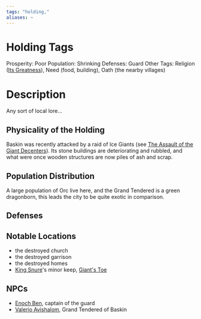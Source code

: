 ```yaml
---
tags: "holding,"
aliases: ~
---
```


# Holding Tags

Prosperity: Poor
Population: Shrinking
Defenses: Guard
Other Tags: Religion ([Its Greatness](..\..\..\..\..\..\Game%20Notes\NPCs\ala%20Alaturmen\Absolute%20Power\Alaturmian%20God%20NPCs\Its%20Greatness.md)), Need (food, building), Oath (the nearby villages)

# Description

Any sort of local lore...

## Physicality of the Holding

Baskin was recently attacked by a raid of Ice Giants (see [The Assault of the Giant Decenters](..\..\..\About%20People\Nations\Holyl'nds\Local%20Lore\The%20Assault%20of%20the%20Giant%20Decenters.md)). Its stone buildings are deteriorating and rubbled, and what were once wooden structures are now piles of ash and scrap.

## Population Distribution

A large population of Orc live here, and the Grand Tendered is a green dragonborn, this leads the city to be quite exotic in comparison.

## Defenses

## Notable Locations

* the destroyed church
* the destroyed garrison
* the destroyed homes
* [King Snure](..\..\..\..\..\..\Game%20Notes\NPCs\ala%20Alaturmen\zNon-Humanoid\Giant%20NPCs\King%20Snure.md)'s minor keep, [Giant's Toe](..\..\Northeastern%20Central\Smaller%20than%20a%20city\Giant's%20Toe.md)

## NPCs

* [Enoch Ben](..\..\..\..\..\..\Game%20Notes\NPCs\ala%20Alaturmen\Mild%20Power\Tendered\Enoch%20Ben.md), captain of the guard
* [Valerio Avishalom](..\..\..\..\..\..\Game%20Notes\NPCs\ala%20Alaturmen\Mild%20Power\Tendered\Valerio%20Avishalom.md), Grand Tendered of Baskin
